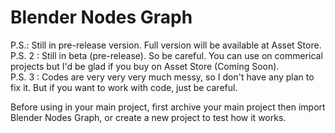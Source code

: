 # Blender Nodes Graph
P.S.: Still in pre-release version. Full version will be available at Asset Store.  
P.S. 2 : Still in beta (pre-release). So be careful. You can use on commerical projects but I'd be glad if you buy on Asset Store (Coming Soon).  
P.S. 3 : Codes are very very very much messy, so I don't have any plan to fix it. But if you want to work with code, just be careful.

Before using in your main project, first archive your main project then import Blender Nodes Graph, or create a new project to test how it works.
